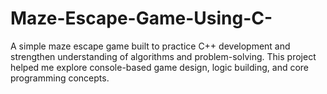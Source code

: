 # Maze-Escape-Game-Using-C-
A simple maze escape game built to practice C++ development and strengthen understanding of algorithms and problem-solving. This project helped me explore console-based game design, logic building, and core programming concepts.
